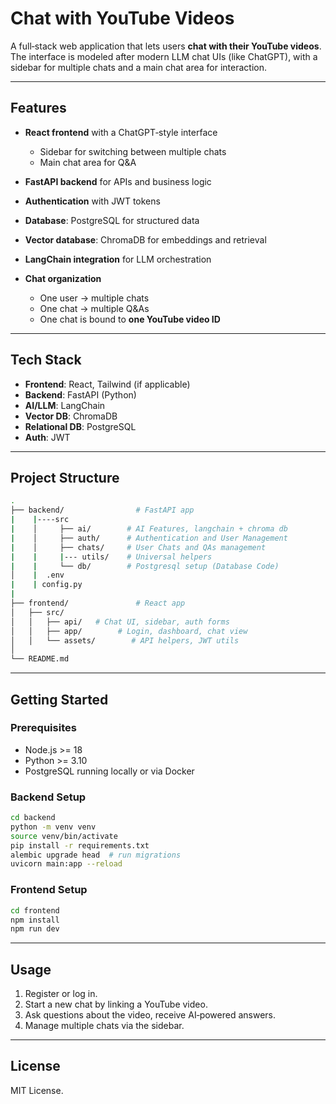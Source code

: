 # Chat with YouTube Videos

A full‑stack web application that lets users **chat with their YouTube videos**. The interface is modeled after modern LLM chat UIs (like ChatGPT), with a sidebar for multiple chats and a main chat area for interaction.

---

## Features

* **React frontend** with a ChatGPT‑style interface

  * Sidebar for switching between multiple chats
  * Main chat area for Q&A
* **FastAPI backend** for APIs and business logic
* **Authentication** with JWT tokens
* **Database**: PostgreSQL for structured data
* **Vector database**: ChromaDB for embeddings and retrieval
* **LangChain integration** for LLM orchestration
* **Chat organization**

  * One user → multiple chats
  * One chat → multiple Q&As
  * One chat is bound to **one YouTube video ID**

---

## Tech Stack

* **Frontend**: React, Tailwind (if applicable)
* **Backend**: FastAPI (Python)
* **AI/LLM**: LangChain
* **Vector DB**: ChromaDB
* **Relational DB**: PostgreSQL
* **Auth**: JWT

---

## Project Structure

```bash
.
├── backend/                # FastAPI app
|    |----src
|    │     ├── ai/        # AI Features, langchain + chroma db
|    │     ├── auth/      # Authentication and User Management
|    │     ├── chats/     # User Chats and QAs management
|    |     |--- utils/    # Universal helpers
|    |     └── db/        # Postgresql setup (Database Code)
│    |  .env
|    | config.py
|
├── frontend/               # React app
│   ├── src/
│   │   ├── api/   # Chat UI, sidebar, auth forms
│   │   ├── app/        # Login, dashboard, chat view
│   │   └── assets/        # API helpers, JWT utils
│
└── README.md
```

---

## Getting Started

### Prerequisites

* Node.js >= 18
* Python >= 3.10
* PostgreSQL running locally or via Docker

### Backend Setup

```bash
cd backend
python -m venv venv
source venv/bin/activate
pip install -r requirements.txt
alembic upgrade head  # run migrations
uvicorn main:app --reload
```

### Frontend Setup

```bash
cd frontend
npm install
npm run dev
```

---

## Usage

1. Register or log in.
2. Start a new chat by linking a YouTube video.
3. Ask questions about the video, receive AI‑powered answers.
4. Manage multiple chats via the sidebar.


---

## License

MIT License.
